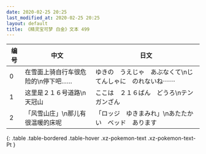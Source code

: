 ```yaml
---
date: 2020-02-25 20:25
last_modified_at: 2020-02-25 20:25
layout: default
title: 《精灵宝可梦 白金》文本 499
---
```

| 编号 | 中文 | 日文 |
| ---- | ---- | ---- |
| 0 | 在雪面上骑自行车很危险的\n停下吧…… | ゆきの　うえじゃ　あぶなくて\nじてんしゃに　のれないね⋯⋯ |
| 1 | 这里是２１６号道路\n天冠山 | ここは　２１６ばん　どうろ\nテンガンざん |
| 2 | 「风雪山庄」\n那儿有很温暖的床呢 | 「ロッジ　ゆきまみれ」\nあたたかい　ベッド　あります |
{: .table .table-bordered .table-hover .xz-pokemon-text .xz-pokemon-text-Pt }